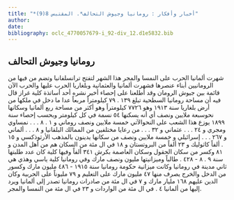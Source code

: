 ```yaml
---
title: "*أخبار وأفكار : رومانيا وجيوش التحالف*. المقتبس 8(9)"
author: 
date: 
bibliography: oclc_4770057679-i_92-div_12.d1e5832.bib
---
```




##  رومانيا وجيوش التحالف 


 شهرت ألمانيا الحرب على النمسا والمجر هذا الشهر لتفتح ترانسلفانيا وتضم من فيها من الرومانيين أبناء عنصرها فشهرت ألمانيا والعثمانية وبلغاريا الحرب عليها والحرب الآن قائمة بين جيوش الرومان وقد أطلعنا على إحصاء أخير نشره  أحد  أساتذة كلية غراز قال فيه أن مساحة رومانيا السطحية تبلغ  ١٣٩  .  ٧٩  كيلومتراً مربعاً عدا ما دخل في ملكها من أرض بلغاريا سنة  ١٩١٣  وهو  ٧٧٢٦  كيلومتراً وهو أكثر من مساحة ربع ألمانيا وسكانها نحوسبعة ملايين ونصف أي أنه يسكنها  ٥٤  نسمة في كل كيلومتر وبحسب إحصاء سنة  ١٨٩٩  يوزع هذا الشعب على النحوالآتي  خمسة  ملايين ونصف روماني و  ١  .  ٨  . . . نمساوي ومجري و  ٢٤  . . . عثماني و  ٣٢  . . . من رعايا مختلفين من الممالك البلقانيا و  ٨  . . . ألماني و  ٢٦٧  . . . إسرائيلي و  خمسة  ملايين ونصف من سكانها يدينون بالمذهب الأرثوذكسي و  ١٥  . ألفاً كاثوليك و  ٢٣  ألفاً من البروتستان و  ١٨  في ال  مئة  من السكان هم من أهل المدن و  ٨١  وكسر من سكان الحقول وسكان العاصمة بكرش  ٣٤١  ألفاً وفيها كلية كان عدد طلبتها سنة  ٩  .  ٨  -  ٤٢٨  . طالباً وميزانيتها مليون ونصف مارك وفي رومانيا كلية ياسي وهذي هي ثاني مدينة في رومانيا وكانت ميزانية حكومة رومانيا سنة  ١٩١٥  -  ٤٨٦  مليون مارك وكسور من الدخل والخرج يصرف منها  ٤٧  مليون مارك على التعليم و  ٧٩  مليوناً على الحربية وكان الدين عليهم  ١٦٨  مليار مارك و  ٧  في ال  مئة  من صادرات رومانيا تصدر إلى ألمانيا ويرد إليها من ألمانيا  ٤  . في ال  مئة  من الواردات و  ٢٣  في ال  مئة  من النمسا والمجر. 
